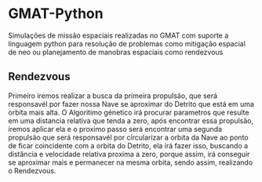 # GMAT-Python
Simulações de missão espaciais realizadas no GMAT com suporte a linguagem python para resolução de problemas como mitigação espacial de neo ou planejamento de manobras espaciais como rendezvous

## Rendezvous
Primeiro iremos realizar a busca da primeira propulsão, que será responsavél por fazer nossa Nave se aproximar do Detrito que está em uma orbita mais alta. O Algoritimo génetico irá procurar parametros que resulte em uma distancia relativa que tenda a zero, após encontrar essa propulsão, iremos aplicar ela e o proximo passo será encontrar uma segunda propulsão que será responsavél por circularizar a orbita da Nave ao ponto de ficar coincidente com a orbita do Detrito, ela irá fazer isso, buscando a distância e velocidade relativa proxima a zero, porque assim, irá conseguir se aproximar mais e permanecer na mesma orbita, sendo assim, realizando o Rendezvous.
